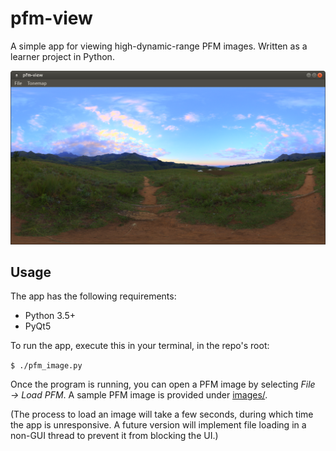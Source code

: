 # pfm-view

A simple app for viewing high-dynamic-range PFM images. Written as a learner project in Python.

![](images/screenshots/1.png)

## Usage

The app has the following requirements:

- Python 3.5+
- PyQt5

To run the app, execute this in your terminal, in the repo's root:

`$ ./pfm_image.py`

Once the program is running, you can open a PFM image by selecting *File &rarr; Load PFM*. A sample PFM image is provided under [images/](images/).

(The process to load an image will take a few seconds, during which time the app is unresponsive. A future version will implement file loading in a non-GUI thread to prevent it from blocking the UI.)
